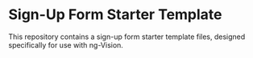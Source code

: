 # Sign-Up Form Starter Template

This repository contains a sign-up form starter template files, designed specifically for use with ng-Vision. 

